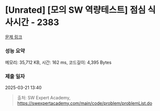 # [Unrated] [모의 SW 역량테스트] 점심 식사시간 - 2383 

[문제 링크](https://swexpertacademy.com/main/code/problem/problemDetail.do?contestProbId=AV5-BEE6AK0DFAVl) 

### 성능 요약

메모리: 35,712 KB, 시간: 162 ms, 코드길이: 4,395 Bytes

### 제출 일자

2025-03-21 13:40



> 출처: SW Expert Academy, https://swexpertacademy.com/main/code/problem/problemList.do